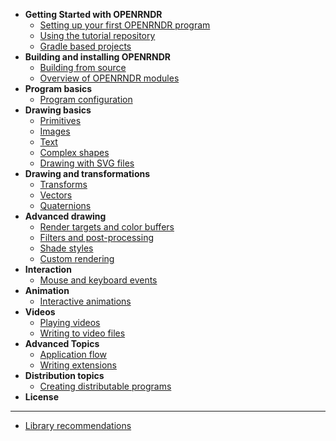 <!-- docs/_sidebar.md -->

- **Getting Started with OPENRNDR**
    <!-- - [OPENRNDR concepts and conventions](/Tutorial_Concepts) -->
    - [Setting up your first OPENRNDR program](/Tutorial_Start)
    - [Using the tutorial repository](/Topic_TutorialRepository)
    - [Gradle based projects](/Topic_GradleBasedProjects)
- **Building and installing OPENRNDR**
    - [Building from source](/Topic_BuildingFromSource.md)
    - [Overview of OPENRNDR modules](/Topic_Modules)
- **Program basics**
    - [Program configuration](/Topic_ProgramConfiguration.md)
- **Drawing basics**
    - [Primitives](/Tutorial_DrawingPrimitives.md)
    - [Images](/Tutorial_DrawingImages.md)
    - [Text](/Tutorial_DrawingText.md)
    - [Complex shapes](/Tutorial_DrawingComplexShapes.md)
    - [Drawing with SVG files](/Topic_DrawingSVGFiles.md)
- **Drawing and transformations**
    - [Transforms](/Topic_Transforms.md)
    - [Vectors](/Topic_Vectors.md)
    - [Quaternions](/Topic_Quaternions.md)
- **Advanced drawing**
    - [Render targets and color buffers](/Tutorial_RenderTargets.md)
    - [Filters and post-processing](/Topic_Filters.md)
    - [Shade styles](/Tutorial_ShadeStyles.md)
    - [Custom rendering](/Tutorial_CustomRendering.md)
- **Interaction**
    - [Mouse and keyboard events](/Topic_MouseKeyboardEvents.md)
- **Animation**
    - [Interactive animations](/Topic_InteractiveAnimations)
- **Videos**
    - [Playing videos](Topic_VideoPlayer.md)
    - [Writing to video files](/Tutorial_VideoWriter.md)
- **Advanced Topics**
    - [Application flow](/Topic_ApplicationFlow.md)
    - [Writing extensions](/Topic_WritingExtensions.md)
- **Distribution topics**
    - [Creating distributable programs](/Topic_DistributablePrograms.md)
- **License**
----
* [Library recommendations](Topic_LibraryRecommendations.md)

